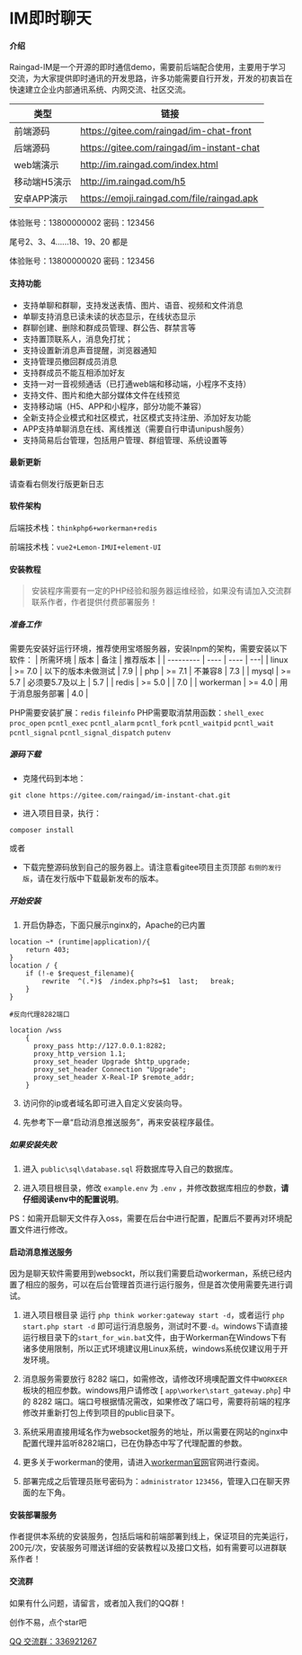 # IM即时聊天

#### 介绍
Raingad-IM是一个开源的即时通信demo，需要前后端配合使用，主要用于学习交流，为大家提供即时通讯的开发思路，许多功能需要自行开发，开发的初衷旨在快速建立企业内部通讯系统、内网交流、社区交流。

|  类型 | 链接 |
| --------- | ---- |
| 前端源码    | https://gitee.com/raingad/im-chat-front |
| 后端源码 | https://gitee.com/raingad/im-instant-chat |
| web端演示 | http://im.raingad.com/index.html |
| 移动端H5演示 | http://im.raingad.com/h5 |
| 安卓APP演示 | https://emoji.raingad.com/file/raingad.apk |


体验账号：13800000002  密码：123456

尾号2、3、4......18、19、20 都是

体验账号：13800000020  密码：123456 

#### 支持功能

- 支持单聊和群聊，支持发送表情、图片、语音、视频和文件消息
- 单聊支持消息已读未读的状态显示，在线状态显示
- 群聊创建、删除和群成员管理、群公告、群禁言等
- 支持置顶联系人，消息免打扰；
- 支持设置新消息声音提醒，浏览器通知
- 支持管理员撤回群成员消息
- 支持群成员不能互相添加好友
- 支持一对一音视频通话（已打通web端和移动端，小程序不支持）
- 支持文件、图片和绝大部分媒体文件在线预览
- 支持移动端（H5、APP和小程序，部分功能不兼容）
- 全新支持企业模式和社区模式，社区模式支持注册、添加好友功能
- APP支持单聊消息在线、离线推送（需要自行申请unipush服务）
- 支持简易后台管理，包括用户管理、群组管理、系统设置等

#### 最新更新
请查看右侧发行版更新日志

#### 软件架构

后端技术栈：`thinkphp6+workerman+redis`

前端技术栈：`vue2+Lemon-IMUI+element-UI`


#### 安装教程
> 安装程序需要有一定的PHP经验和服务器运维经验，如果没有请加入交流群联系作者，作者提供付费部署服务！

##### 准备工作

需要先安装好运行环境，推荐使用宝塔服务器，安装lnpm的架构，需要安装以下软件：
|  所需环境 | 版本 | 备注 | 推荐版本 |
| --------- | ---- | ---- | ---|
| linux    | >= 7.0 |  以下的版本未做测试   | 7.9 |
| php | >= 7.1 |  不兼容8    | 7.3 |
| mysql    | >= 5.7 | 必须要5.7及以上     | 5.7 |
| redis    | >= 5.0 |     | 7.0 |
| workerman    | >= 4.0 |  用于消息服务部署  | 4.0 |

PHP需要安装扩展：`redis` `fileinfo`
PHP需要取消禁用函数：`shell_exec` `proc_open` `pcntl_exec` `pcntl_alarm` `pcntl_fork` `pcntl_waitpid` `pcntl_wait` `pcntl_signal` `pcntl_signal_dispatch` `putenv`

##### 源码下载
- 克隆代码到本地： 
``` 
git clone https://gitee.com/raingad/im-instant-chat.git
```
- 进入项目目录，执行： 
```
composer install
```
或者
- 下载完整源码放到自己的服务器上。请注意看gitee项目主页顶部 `右侧的发行版`，请在发行版中下载最新发布的版本。

##### 开始安装

1. 开启伪静态，下面只展示nginx的，Apache的已内置
``` 
location ~* (runtime|application)/{
	return 403;
}
location / {
	if (!-e $request_filename){
		rewrite  ^(.*)$  /index.php?s=$1  last;   break;
	}
}

#反向代理8282端口

location /wss
    {
      proxy_pass http://127.0.0.1:8282;
      proxy_http_version 1.1;
      proxy_set_header Upgrade $http_upgrade;
      proxy_set_header Connection "Upgrade";
      proxy_set_header X-Real-IP $remote_addr;
    }
```

3. 访问你的ip或者域名即可进入自定义安装向导。
   
4. 先参考下一章“启动消息推送服务”，再来安装程序最佳。

##### 如果安装失败
1.  进入 `public\sql\database.sql` 将数据库导入自己的数据库。

2.  进入项目根目录，修改 `example.env` 为 `.env` ，并修改数据库相应的参数，**请仔细阅读env中的配置说明**。

PS：如需开启聊天文件存入oss，需要在后台中进行配置，配置后不要再对环境配置文件进行修改。

#### 启动消息推送服务
因为是聊天软件需要用到websockt，所以我们需要启动workerman，系统已经内置了相应的服务，可以在后台管理首页进行运行服务，但是首次使用需要先进行调试。

1. 进入项目根目录 运行 `php think worker:gateway start -d`，或者运行 `php start.php start -d` 即可运行消息服务，测试时不要`-d`。windows下请直接运行根目录下的`start_for_win.bat`文件，由于Workerman在Windows下有诸多使用限制，所以正式环境建议用Linux系统，windows系统仅建议用于开发环境。

2. 消息服务需要放行 8282 端口，如需修改，请修改环境噢配置文件中`WORKEER` 板块的相应参数。windows用户请修改 [ `app\worker\start_gateway.php`] 中的 8282 端口。端口号根据情况需改，如果修改了端口号，需要将前端的程序修改并重新打包上传到项目的public目录下。
   
3. 系统采用直接用域名作为websocket服务的地址，所以需要在网站的nginx中配置代理并监听8282端口，已在伪静态中写了代理配置的参数。

4. 更多关于workerman的使用，请进入[workerman官网](https://www.workerman.net/)官网进行查阅。

5. 部署完成之后管理员账号密码为：`administrator`  `123456`，管理入口在聊天界面的左下角。

#### 安装部署服务

作者提供本系统的安装服务，包括后端和前端部署到线上，保证项目的完美运行，200元/次，安装服务可赠送详细的安装教程以及接口文档，如有需要可以进群联系作者！

#### 交流群
如果有什么问题，请留言，或者加入我们的QQ群！

创作不易，点个star吧

[QQ 交流群：336921267](https://jq.qq.com/?_wv=1027&k=jMQAt9lh)

